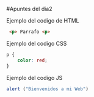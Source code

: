 #Apuntes del dia2

Ejemplo del codigo de HTML

``` html
 <p> Parrafo <p>
```

Ejemplo del codigo CSS

``` css
p {
    color: red;
}
```

Ejemplo del codigo JS

```js
alert ("Bienvenidos a mi Web")
```